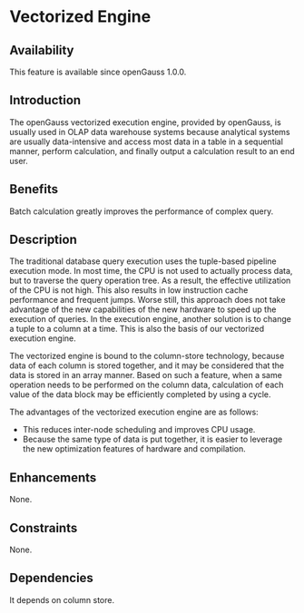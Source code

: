 # Vectorized Engine<a name="EN-US_TOPIC_0000001152195129"></a>

## Availability<a name="section3480125215575"></a>

This feature is available since openGauss 1.0.0.

## Introduction<a name="section5814521587"></a>

The openGauss vectorized execution engine, provided by openGauss, is usually used in OLAP data warehouse systems because analytical systems are usually data-intensive and access most data in a table in a sequential manner, perform calculation, and finally output a calculation result to an end user.

## Benefits<a name="section148987345811"></a>

Batch calculation greatly improves the performance of complex query.

## Description<a name="section117041846581"></a>

The traditional database query execution uses the tuple-based pipeline execution mode. In most time, the CPU is not used to actually process data, but to traverse the query operation tree. As a result, the effective utilization of the CPU is not high. This also results in low instruction cache performance and frequent jumps. Worse still, this approach does not take advantage of the new capabilities of the new hardware to speed up the execution of queries. In the execution engine, another solution is to change a tuple to a column at a time. This is also the basis of our vectorized execution engine.

The vectorized engine is bound to the column-store technology, because data of each column is stored together, and it may be considered that the data is stored in an array manner. Based on such a feature, when a same operation needs to be performed on the column data, calculation of each value of the data block may be efficiently completed by using a cycle.

The advantages of the vectorized execution engine are as follows:

-   This reduces inter-node scheduling and improves CPU usage.
-   Because the same type of data is put together, it is easier to leverage the new optimization features of hardware and compilation.

## Enhancements<a name="section21149265913"></a>

None.

## Constraints<a name="section51513617597"></a>

None.

## Dependencies<a name="section20491151513592"></a>

It depends on column store.

